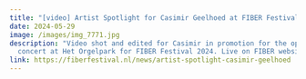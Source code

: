 ```yaml
---
title: "[video] Artist Spotlight for Casimir Geelhoed at FIBER Festival 2024"
date: 2024-05-29
image: /images/img_7771.jpg
description: "Video shot and edited for Casimir in promotion for the opening
  concert at Het Orgelpark for FIBER Festival 2024. Live on FIBER website. "
link: https://fiberfestival.nl/news/artist-spotlight-casimir-geelhoed
---
```

